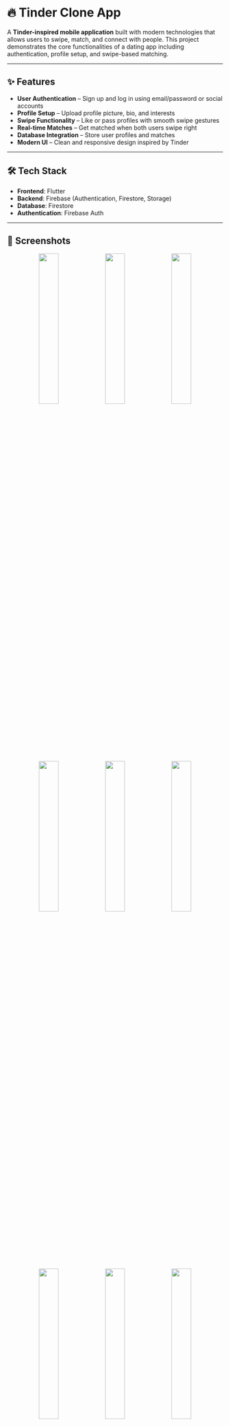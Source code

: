 # 🔥 Tinder Clone App  

A **Tinder-inspired mobile application** built with modern technologies that allows users to swipe, match, and connect with people. This project demonstrates the core functionalities of a dating app including authentication, profile setup, and swipe-based matching.  

---

## ✨ Features  

- **User Authentication** – Sign up and log in using email/password or social accounts  
- **Profile Setup** – Upload profile picture, bio, and interests  
- **Swipe Functionality** – Like or pass profiles with smooth swipe gestures  
- **Real-time Matches** – Get matched when both users swipe right  
- **Database Integration** – Store user profiles and matches  
- **Modern UI** – Clean and responsive design inspired by Tinder  

---

## 🛠️ Tech Stack  

- **Frontend**: Flutter  
- **Backend**: Firebase (Authentication, Firestore, Storage)  
- **Database**: Firestore  
- **Authentication**: Firebase Auth  

---

## 📸 Screenshots  

<p align="center">
  <img src="https://github.com/user-attachments/assets/8031fbce-4597-447f-9dc8-ca9e60e38e16" width="30%" />
  <img src="https://github.com/user-attachments/assets/41ef3c79-63b6-433c-95e2-c5054e642ba6" width="30%" />
  <img src="https://github.com/user-attachments/assets/780252e6-89f8-4e32-9b6c-3d02ada1209f" width="30%" />
</p>

<p align="center">
  <img src="https://github.com/user-attachments/assets/3a7cbc6f-145a-4269-8aa5-2d805cc5a874" width="30%" />
  <img src="https://github.com/user-attachments/assets/19d63fd0-6ebf-48ac-995b-830fdfcbba5c" width="30%" />
  <img src="https://github.com/user-attachments/assets/95335292-44e4-41f5-a8df-ee8b9569c330" width="30%" />
</p>

<p align="center">
  <img src="https://github.com/user-attachments/assets/1f4a40ae-666f-4679-a90c-3dc2c1d240a9" width="30%" />
  <img src="https://github.com/user-attachments/assets/099d9db0-bbaf-4376-a050-f3788f7c44aa" width="30%" />
  <img src="https://github.com/user-attachments/assets/88d56348-e547-4a44-8ad1-93896a5fe93b" width="30%" />
</p>

<p align="center">
  <img src="https://github.com/user-attachments/assets/1b4d18b9-bc6b-41e6-bbdf-2a8b1d270931" width="30%" />
  <img src="https://github.com/user-attachments/assets/2c0a331d-5c2d-4f74-a673-9aaf43c56b40" width="30%" />
  <img src="https://github.com/user-attachments/assets/186d59f3-def6-4ff2-9315-8f53f836ddd7" width="30%" />
</p>

<p align="center">
  <img src="https://github.com/user-attachments/assets/00bb5897-870c-419f-acf9-1f3185810351" width="30%" />
  <img src="https://github.com/user-attachments/assets/d2f8a00c-fff6-4f21-a3fc-088fb1c3be64" width="30%" />
</p>

